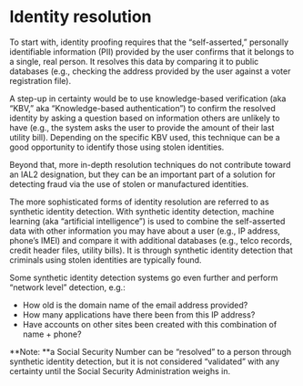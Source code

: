 # Identity resolution

To start with, identity proofing requires that the “self-asserted,” personally identifiable information (PII) provided by the user confirms that it belongs to a single, real person. It resolves this data by comparing it to public databases (e.g., checking the address provided by the user against a voter registration file). 

A step-up in certainty would be to use knowledge-based verification (aka “KBV,” aka “Knowledge-based authentication”) to confirm the resolved identity by asking a question based on information others are unlikely to have (e.g., the system asks the user to provide the amount of their last utility bill). Depending on the specific KBV used, this technique can be a good opportunity to identify those using stolen identities.

Beyond that, more in-depth resolution techniques do not contribute toward an IAL2 designation, but they can be an important part of a solution for detecting fraud via the use of stolen or manufactured identities. 

The more sophisticated forms of identity resolution are referred to as synthetic identity detection. With synthetic identity detection, machine learning (aka “artificial intelligence”) is used to combine the self-asserted data with other information you may have about a user (e.g., IP address, phone’s IMEI) and compare it with additional databases (e.g., telco records, credit header files, utility bills). It is through synthetic identity detection that criminals using stolen identities are typically found.

Some synthetic identity detection systems go even further and perform “network level” detection, e.g.:

* How old is the domain name of the email address provided?
* How many applications have there been from this IP address?
* Have accounts on other sites been created with this combination of name + phone?

**Note: **a Social Security Number can be “resolved” to a person through synthetic identity detection, but it is not considered “validated” with any certainty until the Social Security Administration weighs in.
